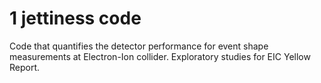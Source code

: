 # 1 jettiness code

Code that quantifies the detector performance for event shape measurements at Electron-Ion collider. Exploratory studies for EIC Yellow Report.
